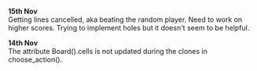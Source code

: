**15th Nov**  
Getting lines cancelled, aka beating the random player. Need to work on higher scores. Trying to implement holes but it doesn't seem to be helpful. 

**14th Nov**  
The attribute Board().cells is not updated during the clones in choose_action().  
